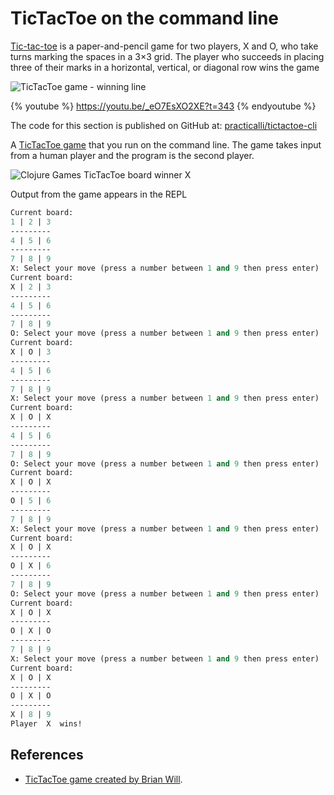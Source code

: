# TicTacToe on the command line
[Tic-tac-toe](https://en.wikipedia.org/wiki/Tic-tac-toe) is a paper-and-pencil game for two players, X and O, who take turns marking the spaces in a 3×3 grid. The player who succeeds in placing three of their marks in a horizontal, vertical, or diagonal row wins the game

![TicTacToe game - winning line](https://upload.wikimedia.org/wikipedia/commons/thumb/1/1b/Tic-tac-toe-game-1.svg/719px-Tic-tac-toe-game-1.svg.png)


{% youtube %}
https://youtu.be/_eO7EsXO2XE?t=343
{% endyoutube %}

The code for this section is published on GitHub at: [practicalli/tictactoe-cli](https://github.com/practicalli/tictactoe-cli/tree/solution-no-tests)

A [TicTacToe game](https://en.wikipedia.org/wiki/Tic-tac-toe) that you run on the command line.  The game takes input from a human player and the program is the second player.

![Clojure Games TicTacToe board winner X](/images/clojure-games-tictactoe-board-winner-x.png)


Output from the game appears in the REPL

```clojure
Current board:
1 | 2 | 3
---------
4 | 5 | 6
---------
7 | 8 | 9
X: Select your move (press a number between 1 and 9 then press enter)
Current board:
X | 2 | 3
---------
4 | 5 | 6
---------
7 | 8 | 9
O: Select your move (press a number between 1 and 9 then press enter)
Current board:
X | O | 3
---------
4 | 5 | 6
---------
7 | 8 | 9
X: Select your move (press a number between 1 and 9 then press enter)
Current board:
X | O | X
---------
4 | 5 | 6
---------
7 | 8 | 9
O: Select your move (press a number between 1 and 9 then press enter)
Current board:
X | O | X
---------
O | 5 | 6
---------
7 | 8 | 9
X: Select your move (press a number between 1 and 9 then press enter)
Current board:
X | O | X
---------
O | X | 6
---------
7 | 8 | 9
O: Select your move (press a number between 1 and 9 then press enter)
Current board:
X | O | X
---------
O | X | O
---------
7 | 8 | 9
X: Select your move (press a number between 1 and 9 then press enter)
Current board:
X | O | X
---------
O | X | O
---------
X | 8 | 9
Player  X  wins!
```

## References
* [TicTacToe game created by Brian Will](https://www.youtube.com/watch?v=vWSBGD96BHU).
